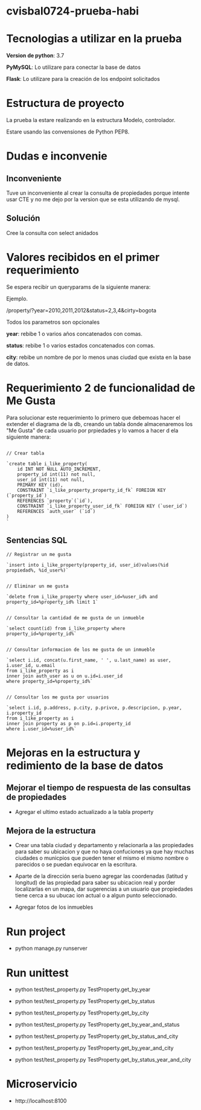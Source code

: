 # cvisbal0724-prueba-habi

# Tecnologias a utilizar en la prueba

**Version de python**: 3.7

**PyMySQL**: Lo utilizare para conectar la base de datos

**Flask**: Lo utilizare para la creación de los endpoint solicitados


# Estructura de proyecto

La prueba la estare realizando en la estructura Modelo, controlador.


Estare usando las convensiones de Python PEP8.

# Dudas e inconvenie

## Inconveniente

Tuve un inconveniente al crear la consulta de propiedades porque intente usar CTE y no me dejo por la version que se esta utilizando de mysql.

## Solución

Cree la consulta con select anidados

# Valores recibidos en el primer requerimiento

Se espera recibir un queryparams de la siguiente manera:


Ejemplo.


/property/?year=2010,2011,2012&status=2,3,4&cirty=bogota

Todos los parametros son opcionales

**year**: rebibe 1 o varios años concatenados con comas.

**status**: rebibe 1 o varios estados concatenados con comas.

**city**: rebibe un nombre de por lo menos unas ciudad que exista en la base de datos.


# Requerimiento 2 de funcionalidad de **Me Gusta**

Para solucionar este requerimiento lo primero que debemoas hacer el extender el diagrama de la db, creando un tabla donde almacenaremos los "Me Gusta" de cada usuario por prpiedades y lo vamos a hacer d ela siguiente manera:

```

// Crear tabla

`create table i_like_property(
	id INT NOT NULL AUTO_INCREMENT,
	property_id int(11) not null,
    user_id int(11) not null,
    PRIMARY KEY (id),
    CONSTRAINT `i_like_property_property_id_fk` FOREIGN KEY (`property_id`) 
    REFERENCES `property`(`id`),
    CONSTRAINT `i_like_property_user_id_fk` FOREIGN KEY (`user_id`) 
    REFERENCES `auth_user` (`id`)    
)
`
```

## Sentencias SQL

```
// Registrar un me gusta

`insert into i_like_property(property_id, user_id)values(%id propiedad%, %id_user%)`


// Eliminar un me gusta

`delete from i_like_property where user_id=%user_id% and property_id=%property_id% limit 1`


// Consultar la cantidad de me gusta de un inmueble

`select count(id) from i_like_property where property_id=%property_id%`


// Consultar informacion de los me gusta de un inmueble

`select i.id, concat(u.first_name, ' ', u.last_name) as user,
i.user_id, u.email
from i_like_property as i
inner join auth_user as u on u.id=i.user_id
where property_id=%property_id%`


// Consultar los me gusta por usuarios

`select i.id, p.address, p.city, p.privce, p.descripcion, p.year, i.property_id
from i_like_property as i
inner join property as p on p.id=i.property_id
where i.user_id=%user_id%`

```


# Mejoras en la estructura y redimiento de la base de datos

## Mejorar el tiempo de respuesta de las consultas de propiedades

* Agregar el ultimo estado actualizado a la tabla property

## Mejora de la estructura

* Crear una tabla ciudad y departamento y relacionarla a las propiedades para saber su ubicacion y que no haya confuciones ya que hay muchas ciudades o municpios que pueden tener el mismo el mismo nombre o parecidos o se puedan equivocar en la escritura.

* Aparte de la dirección seria bueno agregar las coordenadas (latitud y longitud) de las propiedad para saber su ubicacion real y porder localizarlas en un mapa, dar sugerencias a un usuario que propiedades tiene cerca a su ubucac ion actual o a algun punto seleccionado.

* Agregar fotos de los inmuebles


# Run project

* python manage.py runserver


# Run unittest

* python test/test_property.py TestProperty.get_by_year


* python test/test_property.py TestProperty.get_by_status


* python test/test_property.py TestProperty.get_by_city


* python test/test_property.py TestProperty.get_by_year_and_status


* python test/test_property.py TestProperty.get_by_status_and_city 


* python test/test_property.py TestProperty.get_by_year_and_city


* python test/test_property.py TestProperty.get_by_status_year_and_city


# Microservicio

* http://localhost:8100
